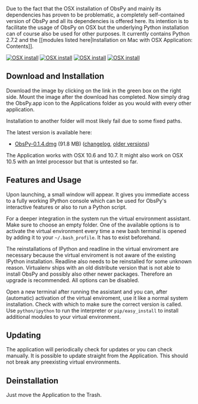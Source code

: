 Due to the fact that the OSX installation of ObsPy and mainly its dependencies has proven to be problematic, a completely self-contained version of ObsPy and all its dependencies is offered here. Its intention is to facilitate the usage of ObsPy on OSX but the underlying Python installation can of course also be used for other purposes. It currently contains Python 2.7.2 and the [[modules listed here|Installation on Mac with OSX Application: Contents]].

[![OSX install](http://www.obspy.org/osx/thumb_image.png)](http://www.obspy.org/osx/image.png)
[![OSX install](http://www.obspy.org/osx/thumb_app.png)](http://www.obspy.org/osx/app.png)
[![OSX install](http://www.obspy.org/osx/thumb_virtualenv.png)](http://www.obspy.org/osx/virtualenv.png)
[![OSX install](http://www.obspy.org/osx/thumb_update.png)](http://www.obspy.org/osx/update.png)

## Download and Installation

Download the image by clicking on the link in the green box on the right side. Mount the image after the download has completed. Now simply drag the ObsPy.app icon to the Applications folder as you would with every other application.

Installation to another folder will most likely fail due to some fixed paths.

The latest version is available here:
  * [ObsPy-0.1.4.dmg](http://www.obspy.org/osx/ObsPy-0.1.4.dmg) (91.8 MB) ([changelog](http://www.obspy.org/osx/changelog.html), [older versions](http://www.obspy.org/osx/))

The Application works with OSX 10.6 and 10.7. It might also work on OSX 10.5 with an Intel processor but that is untested so far.

## Features and Usage

Upon launching, a small window will appear. It gives you immediate access to a fully working IPython console which can be used for ObsPy's interactive features or also to run a Python script.

For a deeper integration in the system run the virtual environment assistant. Make sure to choose an empty folder. One of the available options is to activate the virtual environment every time a new bash terminal is opened by adding it to your `~/.bash_profile`. It has to exist beforehand.

The reinstallations of IPython and readline in the virtual enviroment are necessary because the virtual enviroment is not aware of the existing IPython installation. Readline also needs to be reinstalled for some unknown reason. Virtualenv ships with an old distribute version that is not able to install ObsPy and possibly also other newer packages. Therefore an upgrade is recommended. All options can be disabled.

Open a new terminal after running the assistant and you can, after (automatic) activation of the virtual enviroment, use it like a normal system installation. Check with which to make sure the correct version is called. Use `python/ipython` to run the interpreter or `pip/easy_install` to install additional modules to your virtual environment.

## Updating

The application will periodically check for updates or you can check manually. It is possible to update straight from the Application. This should not break any preexisting virtual environments.

## Deinstallation

Just move the Application to the Trash.